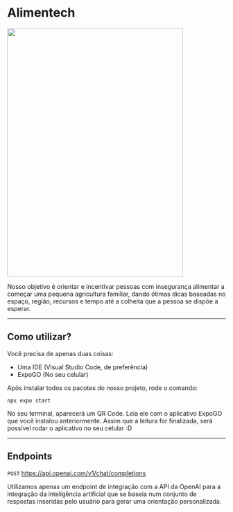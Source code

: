 # Alimentech

<img src="https://github.com/hitoshidevx/AlimentechMobile/assets/61585229/09cf908b-ebb9-43cf-9c91-3e3272e3ecb1" width="405" height="574"/>

Nosso objetivo é orientar e incentivar pessoas com insegurança alimentar a começar uma pequena agricultura familiar, dando ótimas dicas baseadas no espaço, região, recursos e tempo até a colheita que a pessoa se dispõe a esperar.

---

## Como utilizar?

Você precisa de apenas duas coisas:

- Uma IDE (Visual Studio Code, de preferência)
- ExpoGO (No seu celular)

Após instalar todos os pacotes do nosso projeto, rode o comando:

`npx expo start`

No seu terminal, aparecerá um QR Code. Leia ele com o aplicativo ExpoGO que você instalou anteriormente. Assim que a leitura for finalizada, será possível rodar o aplicativo no seu celular :D

---

## Endpoints

`POST` https://api.openai.com/v1/chat/completions

Utilizamos apenas um endpoint de integração com a API da OpenAI para a integração da inteligência artificial que se baseia num conjunto de respostas inseridas pelo usuário para gerar uma orientação personalizada.
